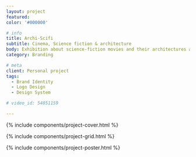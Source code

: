 ```yaml
---
layout: project
featured: 
color: '#000000'

# info
title: Archi-Scifi
subtitle: Cinema, Science fiction & architecture
body: Exhibition about science-fiction movies and their architectures and models. The identity is based on three models, inspired by actual designs in the movies Alien, Blade Runner and Star Wars.
category: Branding

# meta
client: Personal project
tags: 
  - Brand Identity
  - Logo Design
  - Design System

# video_id: 54051159

---
```


{% include components/project-cover.html %}

{% include components/project-grid.html %}

{% include components/project-poster.html %}
